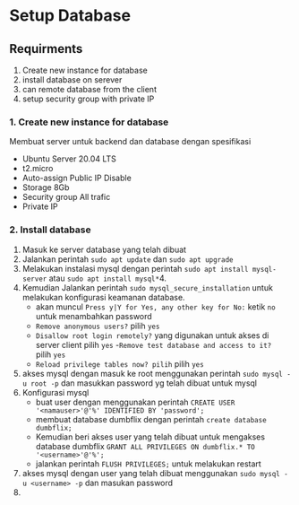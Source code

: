 # Setup Database

## Requirments
1. Create new instance for database
2. install database on serever
3. can remote database from the client
4. setup security group with private IP

### 1. Create new instance for database
Membuat server untuk backend dan database dengan spesifikasi
- Ubuntu Server 20.04 LTS
- t2.micro
- Auto-assign Public IP Disable
- Storage 8Gb
- Security group All trafic
- Private IP

### 2. Install database 
1. Masuk ke server database yang telah dibuat
2. Jalankan perintah `sudo apt update` dan `sudo apt upgrade`
3. Melakukan instalasi mysql dengan perintah `sudo apt install mysql-server` atau `sudo apt install mysql*`4.
4. Kemudian Jalankan perintah `sudo mysql_secure_installation` untuk melakukan konfigurasi keamanan database.
    - akan muncul `Press y|Y for Yes, any other key for No:` ketik `no` untuk menambahkan password
    - `Remove anonymous users?` pilih `yes`
    - `Disallow root login remotely?` yang digunakan untuk akses di server client pilih `yes`
    -`Remove test database and access to it? ` pilih `yes`
    - `Reload privilege tables now? pilih` pilih `yes`
5. akses mysql dengan masuk ke root menggunakan perintah `sudo mysql -u root -p` dan masukkan password yg telah dibuat untuk mysql
6. Konfigurasi mysql
    - buat user dengan menggunakan perintah `CREATE USER '<namauser>'@'%' IDENTIFIED BY 'password';`
    - membuat database dumbflix dengan perintah `create database dumbflix;`
    - Kemudian beri akses user yang telah dibuat untuk mengakses database dumbflix `GRANT ALL PRIVILEGES ON dumbflix.* TO '<username>'@'%';`
    - jalankan perintah `FLUSH PRIVILEGES;` untuk melakukan restart
7. akses mysql dengan user yang telah dibuat menggunakan `sudo mysql -u <username> -p` dan masukan password
8. 
